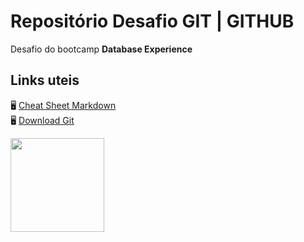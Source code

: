 # Repositório Desafio GIT | GITHUB
Desafio do bootcamp **Database Experience**

## Links uteis<br>
🖥️ [Cheat Sheet Markdown](https://www.markdownguide.org/cheat-sheet/)<br>
🖥️ [Download Git](https://git-scm.com/downloads)



<img style="heigth:150px;width:150px" src="https://user-images.githubusercontent.com/7971891/187663780-7f156e63-8fa7-4077-b2be-dc473e9d2198.png">

